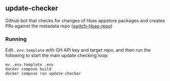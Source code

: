 ## update-checker
Github bot that checks for changes of hbas appstore packages and creates PRs against the metadata repo ([switch-hbas-repo](https://github.com/fortheusers/switch-hbas-repo))

### Running
Edit `.env.template` with GH API key and target repo, and then run the following to start the main update checking loop:

```
mv .env.template .env
docker compose build
docker compose run update-checker
```
